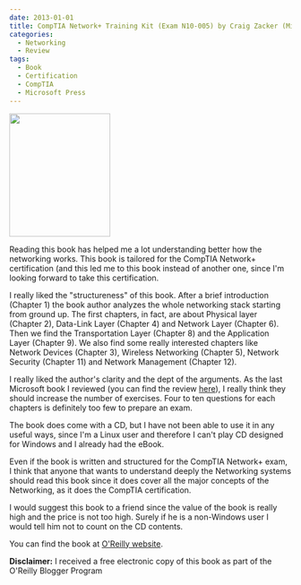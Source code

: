 ```yaml
---
date: 2013-01-01
title: CompTIA Network+ Training Kit (Exam N10-005) by Craig Zacker (Microsoft Press)
categories:
  - Networking
  - Review
tags:
  - Book
  - Certification
  - CompTIA
  - Microsoft Press
---
```

<img class="alignleft" alt="" src="http://akamaicovers.oreilly.com/images/9780735662759/cat.gif" width="180" height="220" />

Reading this book has helped me a lot understanding better how the networking works.
This book is tailored for the CompTIA Network+ certification (and this led me to this book instead of another one, since I'm looking forward to take this certification.

I really liked the "structureness" of this book.
After a brief introduction (Chapter 1) the book author analyzes the whole networking stack starting from ground up. The first chapters, in fact, are about Physical layer (Chapter 2), Data-Link Layer (Chapter 4) and Network Layer (Chapter 6). Then we find the Transportation Layer (Chapter 8) and the Application Layer (Chapter 9). We also find some really interested chapters like Network Devices (Chapter 3), Wireless Networking (Chapter 5), Network Security (Chapter 11) and Network Management (Chapter 12).

I really liked the author's clarity and the dept of the arguments.
As the last Microsoft book I reviewed (you can find the review [here](http://fabiolocati.com/2012/12/exam-ref-70-410-installing-and-configuring-windows-server-2012-by-craig-zacker/)), I really think they should increase the number of exercises. Four to ten questions for each chapters is definitely too few to prepare an exam.

The book does come with a CD, but I have not been able to use it in any useful ways, since I'm a Linux user and therefore I can't play CD designed for Windows and I already had the eBook.

Even if the book is written and structured for the CompTIA Network+ exam, I think that anyone that wants to understand deeply the Networking systems should read this book since it does cover all the major concepts of the Networking, as it does the CompTIA certification.

I would suggest this book to a friend since the value of the book is really high and the price is not too high.
Surely if he is a non-Windows user I would tell him not to count on the CD contents.

You can find the book at [O'Reilly website](http://shop.oreilly.com/product/0790145335418.do).

**Disclaimer:** I received a free electronic copy of this book as part of the O'Reilly Blogger Program
